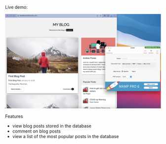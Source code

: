 Live demo: 

![alt](./thumbnail_ss.png)

Features
- view blog posts stored in the database
- comment on blog posts
- view a list of the most popular posts in the database
